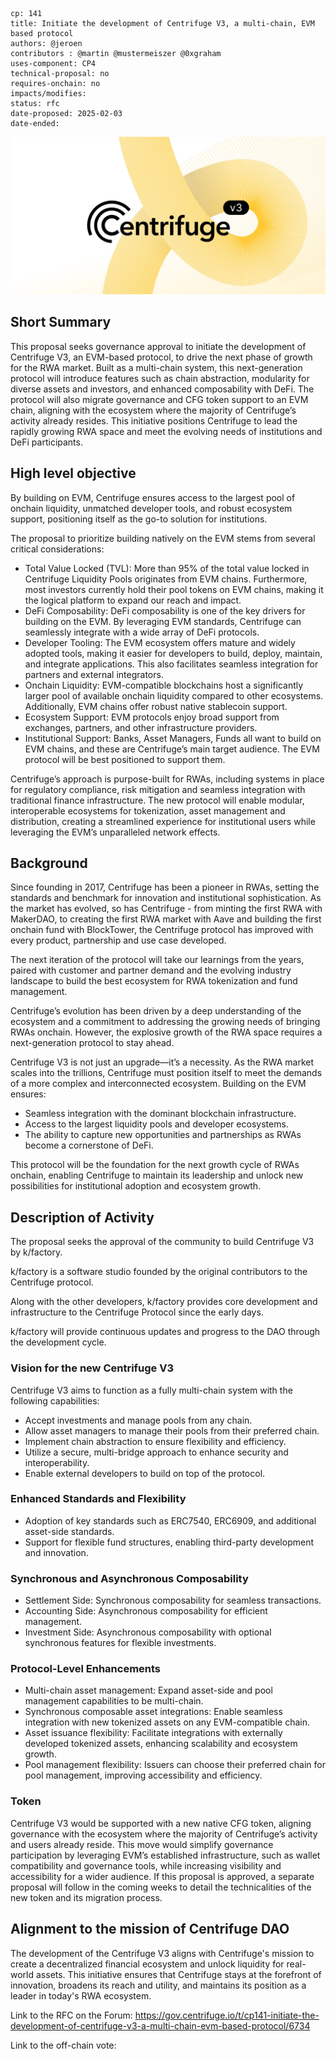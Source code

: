 
```
cp: 141
title: Initiate the development of Centrifuge V3, a multi-chain, EVM based protocol
authors: @jeroen
contributors : @martin @mustermeiszer @0xgraham
uses-component: CP4
technical-proposal: no
requires-onchain: no
impacts/modifies:
status: rfc
date-proposed: 2025-02-03
date-ended:
```
![](../CP141/centrifugev3.jpg)

## Short Summary

This proposal seeks governance approval to initiate the development of Centrifuge V3, an EVM-based protocol, to drive the next phase of growth for the RWA market. Built as a multi-chain system, this next-generation protocol will introduce features such as chain abstraction, modularity for diverse assets and investors, and enhanced composability with DeFi. The protocol will also migrate governance and CFG token support to an EVM chain, aligning with the ecosystem where the majority of Centrifuge’s activity already resides. This initiative positions Centrifuge to lead the rapidly growing RWA space and meet the evolving needs of institutions and DeFi participants.

## High level objective

By building on EVM, Centrifuge ensures access to the largest pool of onchain liquidity, unmatched developer tools, and robust ecosystem support, positioning itself as the go-to solution for institutions.

The proposal to prioritize building natively on the EVM stems from several critical considerations:

* Total Value Locked (TVL): More than 95% of the total value locked in Centrifuge Liquidity Pools originates from EVM chains. Furthermore, most investors currently hold their pool tokens on EVM chains, making it the logical platform to expand our reach and impact.
* DeFi Composability: DeFi composability is one of the key drivers for building on the EVM. By leveraging EVM standards, Centrifuge can seamlessly integrate with a wide array of DeFi protocols.
* Developer Tooling: The EVM ecosystem offers mature and widely adopted tools, making it easier for developers to build, deploy, maintain, and integrate applications. This also facilitates seamless integration for partners and external integrators.
* Onchain Liquidity: EVM-compatible blockchains host a significantly larger pool of available onchain liquidity compared to other ecosystems. Additionally, EVM chains offer robust native stablecoin support.
* Ecosystem Support: EVM protocols enjoy broad support from exchanges, partners, and other infrastructure providers.
* Institutional Support: Banks, Asset Managers, Funds all want to build on EVM chains, and these are Centrifuge’s main target audience. The EVM protocol will be best positioned to support them.

Centrifuge’s approach is purpose-built for RWAs, including systems in place for regulatory compliance, risk mitigation and seamless integration with traditional finance infrastructure. The new protocol will enable modular, interoperable ecosystems for tokenization, asset management and distribution, creating a streamlined experience for institutional users while leveraging the EVM’s unparalleled network effects.

## Background

Since founding in 2017, Centrifuge has been a pioneer in RWAs, setting the standards and benchmark for innovation and institutional sophistication. As the market has evolved, so has Centrifuge - from minting the first RWA with MakerDAO, to creating the first RWA market with Aave and building the first onchain fund with BlockTower, the Centrifuge protocol has improved with every product, partnership and use case developed.

The next iteration of the protocol will take our learnings from the years, paired with customer and partner demand and the evolving industry landscape to build the best ecosystem for RWA tokenization and fund management.

Centrifuge’s evolution has been driven by a deep understanding of the ecosystem and a commitment to addressing the growing needs of bringing RWAs onchain. However, the explosive growth of the RWA space requires a next-generation protocol to stay ahead.

Centrifuge V3 is not just an upgrade—it’s a necessity. As the RWA market scales into the trillions, Centrifuge must position itself to meet the demands of a more complex and interconnected ecosystem. Building on the EVM ensures:

* Seamless integration with the dominant blockchain infrastructure.
* Access to the largest liquidity pools and developer ecosystems.
* The ability to capture new opportunities and partnerships as RWAs become a cornerstone of DeFi.

This protocol will be the foundation for the next growth cycle of RWAs onchain, enabling Centrifuge to maintain its leadership and unlock new possibilities for institutional adoption and ecosystem growth.

## Description of Activity

The proposal seeks the approval of the community to build Centrifuge V3 by k/factory.

k/factory is a software studio founded by the original contributors to the Centrifuge protocol.

Along with the other developers, k/factory provides core development and infrastructure to the Centrifuge Protocol since the early days.

k/factory will provide continuous updates and progress to the DAO through the development cycle.

### Vision for the new Centrifuge V3

Centrifuge V3 aims to function as a fully multi-chain system with the following capabilities:

* Accept investments and manage pools from any chain.
* Allow asset managers to manage their pools from their preferred chain.
* Implement chain abstraction to ensure flexibility and efficiency.
* Utilize a secure, multi-bridge approach to enhance security and interoperability.
* Enable external developers to build on top of the protocol.

### Enhanced Standards and Flexibility

* Adoption of key standards such as ERC7540, ERC6909, and additional asset-side standards.
* Support for flexible fund structures, enabling third-party development and innovation.

### Synchronous and Asynchronous Composability

* Settlement Side: Synchronous composability for seamless transactions.
* Accounting Side: Asynchronous composability for efficient management.
* Investment Side: Asynchronous composability with optional synchronous features for flexible investments.

### Protocol-Level Enhancements

* Multi-chain asset management: Expand asset-side and pool management capabilities to be multi-chain.
* Synchronous composable asset integrations: Enable seamless integration with new tokenized assets on any EVM-compatible chain.
* Asset issuance flexibility: Facilitate integrations with externally developed tokenized assets, enhancing scalability and ecosystem growth.
* Pool management flexibility: Issuers can choose their preferred chain for pool management, improving accessibility and efficiency.

### Token

Centrifuge V3 would be supported with a new native CFG token, aligning governance with the ecosystem where the majority of Centrifuge’s activity and users already reside. This move would simplify governance participation by leveraging EVM’s established infrastructure, such as wallet compatibility and governance tools, while increasing visibility and accessibility for a wider audience. If this proposal is approved, a separate proposal will follow in the coming weeks to detail the technicalities of the new token and its migration process.

## Alignment to the mission of Centrifuge DAO

The development of the Centrifuge V3 aligns with Centrifuge's mission to create a decentralized financial ecosystem and unlock liquidity for real-world assets. This initiative ensures that Centrifuge stays at the forefront of innovation, broadens its reach and utility, and maintains its position as a leader in today's RWA ecosystem.


Link to the RFC on the Forum:  https://gov.centrifuge.io/t/cp141-initiate-the-development-of-centrifuge-v3-a-multi-chain-evm-based-protocol/6734

Link to the off-chain vote:  